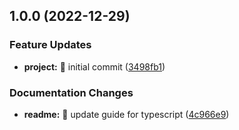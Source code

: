

## 1.0.0 (2022-12-29)


### Feature Updates

* **project:** 🎉 initial commit ([3498fb1](https://github.com/timelessco/node-ts-library-template/commit/3498fb197e4723cdabb2771b2853a48365f3ecc5))


### Documentation Changes

* **readme:** 📝 update guide for typescript ([4c966e9](https://github.com/timelessco/node-ts-library-template/commit/4c966e933d53c95d15909fd8720c9362fbad99d7))